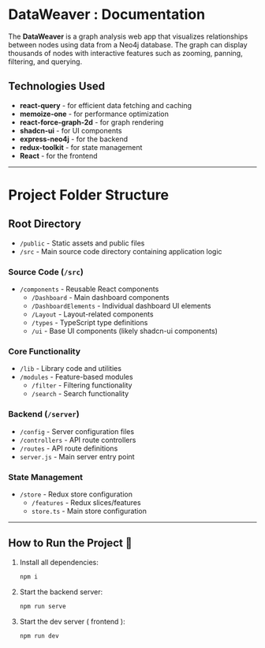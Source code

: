 # DataWeaver : Documentation

The **DataWeaver** is a graph analysis web app that visualizes relationships between nodes using data from a Neo4j database. The graph can display thousands of nodes with interactive features such as zooming, panning, filtering, and querying.

## Technologies Used

- **react-query** - for efficient data fetching and caching
- **memoize-one** - for performance optimization
- **react-force-graph-2d** - for graph rendering
- **shadcn-ui** - for UI components
- **express-neo4j** - for the backend
- **redux-toolkit** - for state management
- **React** - for the frontend

---

# Project Folder Structure

## Root Directory
- `/public` - Static assets and public files
- `/src` - Main source code directory containing application logic

### Source Code (`/src`)
- `/components` - Reusable React components
  - `/Dashboard` - Main dashboard components
  - `/DashboardElements` - Individual dashboard UI elements
  - `/Layout` - Layout-related components
  - `/types` - TypeScript type definitions
  - `/ui` - Base UI components (likely shadcn-ui components)

### Core Functionality

- `/lib` - Library code and utilities
- `/modules` - Feature-based modules
  - `/filter` - Filtering functionality
  - `/search` - Search functionality

### Backend (`/server`)
- `/config` - Server configuration files
- `/controllers` - API route controllers
- `/routes` - API route definitions
- `server.js` - Main server entry point

### State Management
- `/store` - Redux store configuration
  - `/features` - Redux slices/features
  - `store.ts` - Main store configuration

---

## How to Run the Project 🚀

1. Install all dependencies:
   ```bash
   npm i
2. Start the backend server:
   ```bash
   npm run serve
3. Start the dev server ( frontend ):
   ```bash
   npm run dev